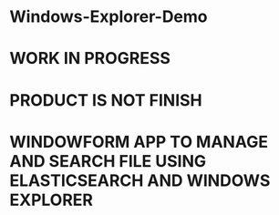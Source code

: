 # Windows-Explorer-Demo
# WORK IN PROGRESS
# PRODUCT IS NOT FINISH
# WINDOWFORM APP TO MANAGE AND SEARCH FILE USING ELASTICSEARCH AND WINDOWS EXPLORER

